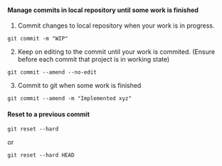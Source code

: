 
#### Manage commits in local repository until some work is finished

 1. Commit changes to local repository when your work is in progress.
 ```
 git commit -m "WIP"
 ```
 2. Keep on editing to the commit until your work is commited. (Ensure before each commit that project is in working state)
 ```
 git commit --amend --no-edit
 ```
 3. Commit to git when some work is finished
 ```
 git commit --amend -m "Implemented xyz"
 ```
#### Reset to a previous commit 

 ```
 git reset --hard
 ```
 or 
 ```
 git reset --hard HEAD
 ```
 
 
